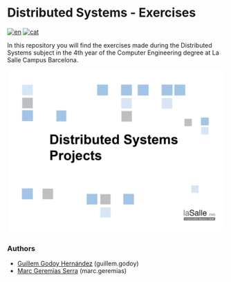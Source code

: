 ﻿# Distributed Systems - Exercises

[![en](https://img.shields.io/badge/lang-en-red.svg)](https://github.com/marcgeremias/distributed-systems-exercises/blob/main/README.md)
[![cat](https://img.shields.io/badge/lang-cat-yellow.svg)](https://github.com/marcgeremias/distributed-systems-exercises/blob/main/README.cat.md)

In this repository you will find the exercises made during the Distributed Systems subject in the 4th year of the Computer Engineering degree at La Salle Campus Barcelona.

<div align="center">
  <img src="res/image1.jpg" alt="drawing" width="600"/>
</div>

### Authors
- [Guillem Godoy Hernández](https://github.com/guillemghdz) (guillem.godoy)
- [Marc Geremias Serra](https://github.com/marcgeremias) (marc.geremias)

